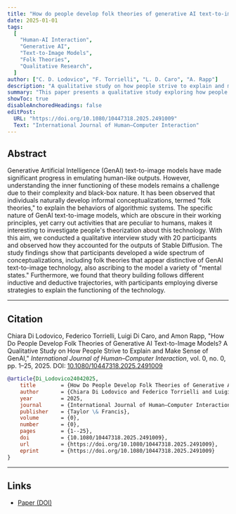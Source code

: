 ```yaml
---
title: "How do people develop folk theories of generative AI text-to-image models?"
date: 2025-01-01
tags:
  [
    "Human-AI Interaction",
    "Generative AI",
    "Text-to-Image Models",
    "Folk Theories",
    "Qualitative Research",
  ]
author: ["C. D. Lodovico", "F. Torrielli", "L. D. Caro", "A. Rapp"]
description: "A qualitative study on how people strive to explain and make sense of GenAI text-to-image models. Published in International Journal of Human–Computer Interaction, 2025."
summary: "This paper presents a qualitative study exploring how people develop folk theories to explain and understand generative AI text-to-image models."
showToc: true
disableAnchoredHeadings: false
editPost:
  URL: "https://doi.org/10.1080/10447318.2025.2491009"
  Text: "International Journal of Human–Computer Interaction"
---
```


## Abstract

Generative Artificial Intelligence (GenAI) text-to-image models have made significant progress in emulating human-like outputs. However, understanding the inner functioning of these models remains a challenge due to their complexity and black-box nature. It has been observed that individuals naturally develop informal conceptualizations, termed "folk theories," to explain the behaviors of algorithmic systems. The specific nature of GenAI text-to-image models, which are obscure in their working principles, yet carry out activities that are peculiar to humans, makes it interesting to investigate people's theorization about this technology. With this aim, we conducted a qualitative interview study with 20 participants and observed how they accounted for the outputs of Stable Diffusion. The study findings show that participants developed a wide spectrum of conceptualizations, including folk theories that appear distinctive of GenAI text-to-image technology, also ascribing to the model a variety of "mental states." Furthermore, we found that theory building follows different inductive and deductive trajectories, with participants employing diverse strategies to explain the functioning of the technology.

---

## Citation

Chiara Di Lodovico, Federico Torrielli, Luigi Di Caro, and Amon Rapp, "How Do People Develop Folk Theories of Generative AI Text-to-Image Models? A Qualitative Study on How People Strive to Explain and Make Sense of GenAI," _International Journal of Human–Computer Interaction_, vol. 0, no. 0, pp. 1–25, 2025. DOI: [10.1080/10447318.2025.2491009](https://doi.org/10.1080/10447318.2025.2491009)

```BibTeX
@article{Di_Lodovico24042025,
	title        = {How Do People Develop Folk Theories of Generative AI Text-to-Image Models? A Qualitative Study on How People Strive to Explain and Make Sense of GenAI},
	author       = {Chiara Di Lodovico and Federico Torrielli and Luigi Di Caro and Amon Rapp and},
	year         = 2025,
	journal      = {International Journal of Human–Computer Interaction},
	publisher    = {Taylor \& Francis},
	volume       = {0},
	number       = {0},
	pages        = {1--25},
	doi          = {10.1080/10447318.2025.2491009},
	url          = {https://doi.org/10.1080/10447318.2025.2491009},
	eprint       = {https://doi.org/10.1080/10447318.2025.2491009}
}
```

---

## Links

- [Paper (DOI)](https://doi.org/10.1080/10447318.2025.2491009)
